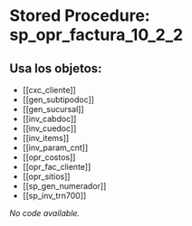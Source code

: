 # Stored Procedure: sp_opr_factura_10_2_2

## Usa los objetos:
- [[cxc_cliente]]
- [[gen_subtipodoc]]
- [[gen_sucursal]]
- [[inv_cabdoc]]
- [[inv_cuedoc]]
- [[inv_items]]
- [[inv_param_cnt]]
- [[opr_costos]]
- [[opr_fac_cliente]]
- [[opr_sitios]]
- [[sp_gen_numerador]]
- [[sp_inv_trn700]]

*No code available.*
